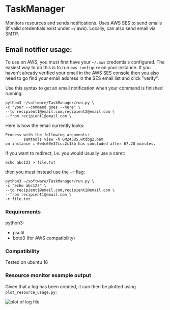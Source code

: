 # TaskManager
Monitors resources and sends notifications. Uses AWS SES to send emails (if valid credentials exist under ~/.aws). Locally, can also send email via SMTP.

## Email notifier usage:

To use on AWS, you must first have your `~/.aws` credentials configured. The easiest way to do this is to run `aws configure` on your instance. If you haven't already verified your email in the AWS SES console then you also need to go find your email address in the SES email list and click "verify".

Use this syntax to get an email notification when your command is finished running:

```
python3 ~/software/TaskManager/run.py \
-c "your --command goes --here" \
--to recipient1@email.com,recipient2@email.com \
--from recipient1@email.com \
```

Here is how the email currently looks:

```
Process with the following arguments:
        samtools view -h GM24385.wtdbg2.bam
on instance i-0e4c60e37ccc2c13b has concluded after 67.20 minutes.
```

If you want to redirect, i.e. you would usually use a caret:

```
echo abc123 > file.txt
```

then you must instead use the `-r` flag:

```
python3 ~/software/TaskManager/run.py \
-c "echo abc123" \
--to recipient1@email.com,recipient2@email.com \
--from recipient1@email.com \
-r file.txt
```

### Requirements
python3:
  - psutil
  - boto3 (for AWS compatibility)

### Compatibility
Tested on ubuntu 18

### Resource monitor example output
Given that a log has been created, it can then be plotted using `plot_resource_usage.py`:

![plot of log file](https://github.com/rlorigro/TaskManager/raw/master/log_2019_2_11_17_33_19_458174.png)
